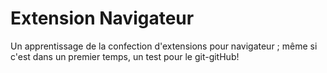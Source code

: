 # Extension Navigateur
Un apprentissage de la confection d'extensions pour navigateur ; même si c'est dans un premier temps, un test pour le git-gitHub!
